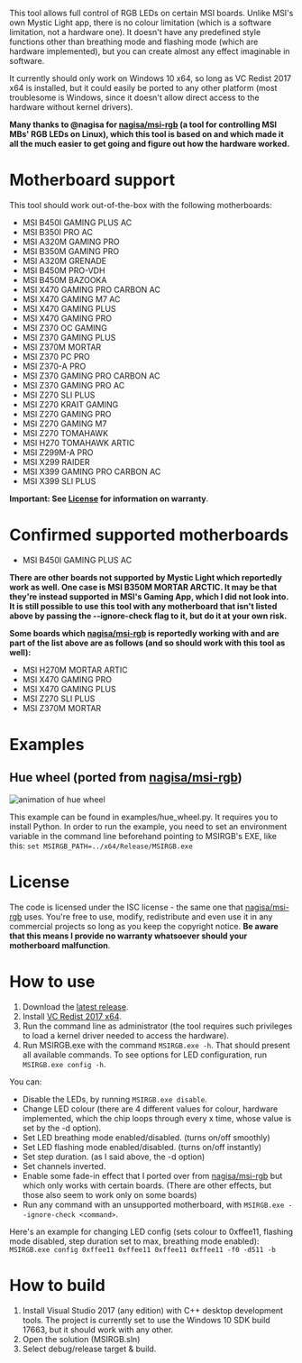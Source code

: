  This tool allows full control of RGB LEDs on certain MSI boards. Unlike MSI's own Mystic Light app, there is no colour limitation (which is a software limitation, not a hardware one). It doesn't have any predefined style functions other than breathing mode and flashing mode (which are hardware implemented), but you can create almost any effect imaginable in software. 
 
 It currently should only work on Windows 10 x64, so long as VC Redist 2017 x64 is installed, but it could easily be ported to any other platform (most troublesome is Windows, since it doesn't allow direct access to the hardware without kernel drivers).
 
 **Many thanks to @nagisa for [nagisa/msi-rgb](https://github.com/nagisa/msi-rgb) (a tool for controlling MSI MBs' RGB LEDs on Linux), which this tool is based on and which made it all the much easier to get going and figure out how the hardware worked.**
 
# Motherboard support
 This tool should work out-of-the-box with the following motherboards:
 - MSI B450I GAMING PLUS AC
 - MSI B350I PRO AC
 - MSI A320M GAMING PRO
 - MSI B350M GAMING PRO
 - MSI A320M GRENADE
 - MSI B450M PRO-VDH
 - MSI B450M BAZOOKA
 - MSI X470 GAMING PRO CARBON AC
 - MSI X470 GAMING M7 AC
 - MSI X470 GAMING PLUS
 - MSI X470 GAMING PRO
 - MSI Z370 OC GAMING
 - MSI Z370 GAMING PLUS
 - MSI Z370M MORTAR
 - MSI Z370 PC PRO
 - MSI Z370-A PRO
 - MSI Z370 GAMING PRO CARBON AC
 - MSI Z370 GAMING PRO AC
 - MSI Z270 SLI PLUS
 - MSI Z270 KRAIT GAMING
 - MSI Z270 GAMING PRO
 - MSI Z270 GAMING M7
 - MSI Z270 TOMAHAWK
 - MSI H270 TOMAHAWK ARTIC
 - MSI Z299M-A PRO
 - MSI X299 RAIDER
 - MSI X399 GAMING PRO CARBON AC
 - MSI X399 SLI PLUS
 
 **Important: See [License](#license) for information on warranty**.

# Confirmed supported motherboards
 - MSI B450I GAMING PLUS AC
 
 **There are other boards not supported by Mystic Light which reportedly work as well. One case is MSI B350M MORTAR ARCTIC. It may be that they're instead supported in MSI's Gaming App, which I did not look into. It is still possible to use this tool with any motherboard that isn't listed above by passing the --ignore-check flag to it, but do it at your own risk.**
 
 **Some boards which [nagisa/msi-rgb](https://github.com/nagisa/msi-rgb) is reportedly working with and are part of the list above are as follows (and so should work with this tool as well):**
 - MSI H270M MORTAR ARTIC
 - MSI X470 GAMING PRO
 - MSI X470 GAMING PLUS
 - MSI Z270 SLI PLUS
 - MSI Z370M MORTAR
 
# Examples
## Hue wheel (ported from [nagisa/msi-rgb](https://github.com/nagisa/msi-rgb))
![animation of hue wheel](https://thumbs.gfycat.com/CanineShorttermAdamsstaghornedbeetle-size_restricted.gif)

This example can be found in examples/hue_wheel.py. It requires you to install Python. In order to run the example, you need to set an environment variable in the command line beforehand pointing to MSIRGB's EXE, like this: `set MSIRGB_PATH=../x64/Release/MSIRGB.exe`
 
# License
 The code is licensed under the ISC license - the same one that [nagisa/msi-rgb](https://github.com/nagisa/msi-rgb) uses. You're free to use, modify, redistribute and even use it in any commercial projects so long as you keep the copyright notice. **Be aware that this means I provide no warranty whatsoever should your motherboard malfunction**.
 
# How to use
 1. Download the [latest release](https://github.com/ixjf/MSIRGB/releases/latest).
 2. Install [VC Redist 2017 x64](https://aka.ms/vs/15/release/vc_redist.x64.exe).
 3. Run the command line as administrator (the tool requires such privileges to load a kernel driver needed to access the hardware).
 4. Run MSIRGB.exe with the command `MSIRGB.exe -h`. That should present all available commands. To see options for LED configuration, run `MSIRGB.exe config -h`. 
 
 You can: 
 - Disable the LEDs, by running `MSIRGB.exe disable`.
 - Change LED colour (there are 4 different values for colour, hardware implemented, which the chip loops through every x time, whose value is set by the -d option).
 - Set LED breathing mode enabled/disabled. (turns on/off smoothly)
 - Set LED flashing mode enabled/disabled. (turns on/off instantly)
 - Set step duration. (as I said above, the -d option)
 - Set channels inverted.
 - Enable some fade-in effect that I ported over from [nagisa/msi-rgb](https://github.com/nagisa/msi-rgb) but which only works with certain boards. (There are other effects, but those also seem to work only on some boards)
 - Run any command with an unsupported motherboard, with `MSIRGB.exe --ignore-check <command>`. 
 
 Here's an example for changing LED config (sets colour to 0xffee11, flashing mode disabled, step duration set to max, breathing mode enabled): `MSIRGB.exe config 0xffee11 0xffee11 0xffee11 0xffee11 -f0 -d511 -b`
 
# How to build
 1. Install Visual Studio 2017 (any edition) with C++ desktop development tools. The project is currently set to use the Windows 10 SDK build 17663, but it should work with any other.
 2. Open the solution (MSIRGB.sln)
 3. Select debug/release target & build.
